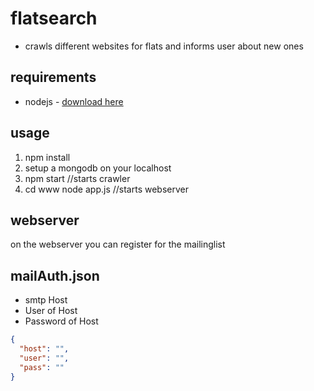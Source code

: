 # flatsearch

- crawls different websites for flats and informs user about new ones

## requirements

- nodejs - [download here](https://nodejs.org/en/download/)

## usage

1. npm install
2. setup a mongodb on your localhost
3. npm start //starts crawler
4. cd www node app.js //starts webserver

## webserver

on the webserver you can register for the mailinglist

## mailAuth.json

- smtp Host
- User of Host
- Password of Host

``` json
{
  "host": "",
  "user": "",
  "pass": ""
}
```